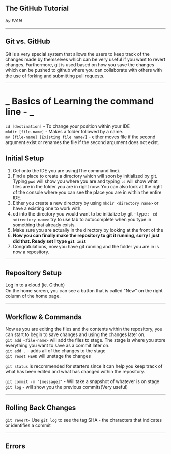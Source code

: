 ## The GitHub Tutorial

_by IVAN_

---
## Git vs. GitHub
Git is a very special system that allows the users to keep track of the changes made by themselves which can be very useful if you want to revert changes. Furthermore, git is used  based on how you save the changes which can be pushed to github where you can collaborate with others with the use of forking and submitting pull requests.


---
# _ Basics of Learning the command line - _  
`cd [destination]` - To change your position within your IDE  
`mkdir [file-name]` - Makes a folder followed by a name.  
`mv [file-name] [Existing file name/]` - either moves file if the second argument exist or renames the file if the second argument does not exist.
## Initial Setup
1. Get onto the IDE you are using(The command line).  
1. Find a place to create a directory which will soon by initialized by git. Typing ``pwd`` will show you where you are and typing ``ls`` will show what files are in the folder you are in right now. You can also look at the right of the console where you can see the place you are in within the entire IDE.    
1. Either you create a new directory by using ``mkdir <directory name>`` or have a existing one to work with. 
1. cd into the directory you would want to be initialize by git - type : `` cd <directory name>`` try to use tab to autocomplete when you type in something that already exists.
1. Make sure you are actually in the directory by looking at the front of the 
1. **Now you can finally make the repository to git it running, sorry I just did that. Ready set ! type ``git init``**
1. Congratulations, now you have git running and the folder you are in is now a repository. 



---
## Repository Setup
Log in to a cloud (ie. Github)  
On the home screen, you can see a button that is called "New" on the right column of the home page.  




---
## Workflow & Commands
Now as you are editing the files and the contents within the repository, you can start to begin to save changes and using the changes later on.  
``git add <file-name>`` will add the files to stage. The stage is where you store everything you want to save as a commit later on.  
``git add .`` - adds all of the changes to the stage  
``git reset HEAD`` will unstage the changes

``git status`` is recommended for starters since it can help you keep track of what has been edited and what has changed within the repository.

``git commit -m "[message]"`` - Will take a snapshot of whatever is on stage  
``git log`` - will show you the previous commits(Very useful)

---
## Rolling Back Changes
``git revert``- Use ``git log`` to see the tag SHA - the characters that indicates or identifies a commit

---

## Errors